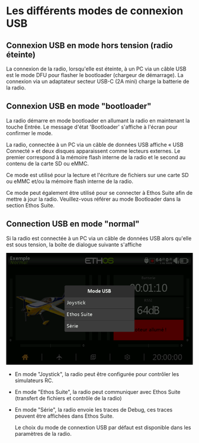 # Les différents modes de connexion USB

## Connexion USB en mode hors tension (radio éteinte)

La connexion de la radio, lorsqu'elle est éteinte, à un PC via un câble USB est le mode DFU pour flasher le bootloader (chargeur de démarrage).
La connexion via un adaptateur secteur USB-C (2A mini) charge la batterie de la radio. 

## Connexion USB en mode "bootloader"

La radio démarre en mode bootloader en allumant la radio en maintenant la touche Entrée. Le message d'état 'Bootloader' s'affiche à l'écran pour confirmer le mode.

La radio, connectée à un PC via un câble de données USB affiche « USB Connecté » et deux disques apparaissent comme lecteurs externes. Le premier correspond à la mémoire flash interne de la radio et le second au contenu de la carte SD ou eMMC.

Ce mode est utilisé pour la lecture et l'écriture de fichiers sur une carte SD ou eMMC et/ou la mémoire flash interne de la radio.

Ce mode peut également être utilisé pour se connecter à Ethos Suite afin de mettre à jour la radio. Veuillez-vous référer au mode Bootloader dans la section Ethos Suite.

## Connection USB en mode "normal"

Si la radio est connectée à un PC via un câble de données USB alors qu'elle est sous tension, la boîte de dialogue suivante s'affiche

![Options de connection USB](assets/usbmenu.png)

* En mode "Joystick", la radio peut être configurée pour contrôler les simulateurs RC.
* En mode "Ethos Suite", la radio peut communiquer avec Ethos Suite (transfert de fichiers et contrôle de la radio)
* En mode "Série", la radio envoie les traces de Debug, ces traces peuvent être affichées dans Ethos Suite.

  Le choix du mode de connextion USB par défaut est disponible dans les paramètres de la radio.
